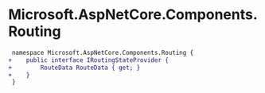 # Microsoft.AspNetCore.Components.Routing

``` diff
 namespace Microsoft.AspNetCore.Components.Routing {
+    public interface IRoutingStateProvider {
+        RouteData RouteData { get; }
+    }
 }
```

